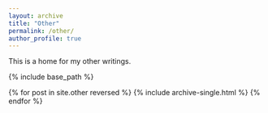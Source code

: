```yaml
---
layout: archive
title: "Other"
permalink: /other/
author_profile: true
---
```


This is a home for my other writings.

{% include base_path %}

{% for post in site.other reversed %}
  {% include archive-single.html %}
{% endfor %}
